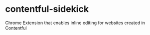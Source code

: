 # contentful-sidekick
Chrome Extension that enables inline editing for websites created in Contentful
